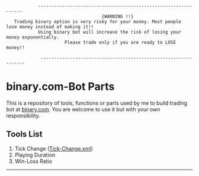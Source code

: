                 ----------------------------------------------------------------                        
                                        {WARNING !!}
       Trading binary option is very risky for your money. Most people lose money instead of making it!!     
                Using binary bot will increase the risk of losing your money exponentially.                                      
                          Please trade only if you are ready to LOSE money!!

                 ----------------------------------------------------------------

      

# binary.com-Bot Parts
This is a repository of tools, functions or parts used by me to build trading bot at [binary.com](https://www.binary.bot/). You are welcome to use it but with your own responsibility. 

Tools List
---------

1. Tick Change ([Tick-Change.xml](https://raw.githubusercontent.com/binarydream1/Bot-Binary.com/master/TickChange.xml))
2. Playing Duration 
3. Win-Loss Ratio 

---------
